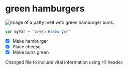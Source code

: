 # green hamburgers



![Image of a patty melt with green hamburger buns.](https://github.com/user-attachments/assets/a4c3c426-2bb2-4b23-8f95-8652918cc53b)


``` javascript
var myVar = "Green Hamburger"
```

- [x] Make hamburger
- [x] Place cheese
- [x] Make buns green

Changed file to include vital information using H1 header.
